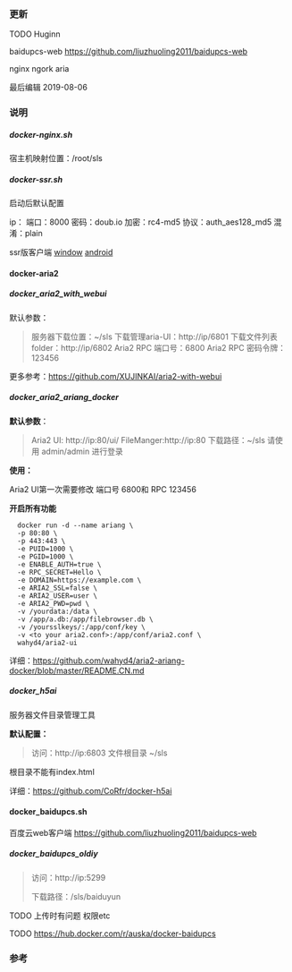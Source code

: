 


### 更新

TODO Huginn

baidupcs-web
https://github.com/liuzhuoling2011/baidupcs-web

nginx ngork aria 

最后编辑 2019-08-06

### 说明

##### docker-nginx.sh

宿主机映射位置：/root/sls

##### docker-ssr.sh

启动后默认配置

ip：
端口：8000
密码：doub.io
加密：rc4-md5
协议：auth_aes128_md5
混淆：plain

ssr版客户端  [window](https://github.com/shadowsocksrr/shadowsocksr-csharp/releases) [android](https://github.com/shadowsocksrr/shadowsocksr-android)



#### docker-aria2

##### docker_aria2_with_webui

默认参数：

> 服务器下载位置：~/sls
> 下载管理aria-UI：http://ip/6801
> 下载文件列表folder：http://ip/6802
> Aria2 RPC 端口号：6800
> Aria2 RPC 密码令牌：123456

更多参考：<https://github.com/XUJINKAI/aria2-with-webui>

##### docker_aria2_ariang_docker

**默认参数**：

> Aria2 UI: http://ip:80/ui/
> FileManger:http://ip:80
> 下载路径：~/sls
> 请使用 admin/admin 进行登录

**使用：**

Aria2 UI第一次需要修改 端口号 6800和 RPC 123456

**开启所有功能**

```
  docker run -d --name ariang \
  -p 80:80 \
  -p 443:443 \
  -e PUID=1000 \
  -e PGID=1000 \
  -e ENABLE_AUTH=true \
  -e RPC_SECRET=Hello \
  -e DOMAIN=https://example.com \
  -e ARIA2_SSL=false \
  -e ARIA2_USER=user \
  -e ARIA2_PWD=pwd \
  -v /yourdata:/data \
  -v /app/a.db:/app/filebrowser.db \
  -v /yoursslkeys/:/app/conf/key \
  -v <to your aria2.conf>:/app/conf/aria2.conf \
  wahyd4/aria2-ui
```

详细：https://github.com/wahyd4/aria2-ariang-docker/blob/master/README.CN.md

##### docker_h5ai

服务器文件目录管理工具

**默认配置：**

> 访问：http://ip:6803
> 文件根目录 ~/sls

根目录不能有index.html

详细：https://github.com/CoRfr/docker-h5ai

#### docker_baidupcs.sh

百度云web客户端 https://github.com/liuzhuoling2011/baidupcs-web

##### docker_baidupcs_oldiy

> 访问：http://ip:5299
>
> 下载路径：/sls/baiduyun

TODO 上传时有问题 权限etc

TODO <https://hub.docker.com/r/auska/docker-baidupcs>



### 参考